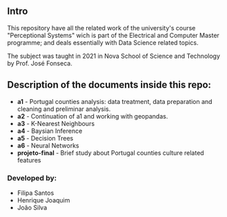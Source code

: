 ## Intro

This repository have all the related work of the university's course "Perceptional Systems" wich is part of the Electrical and Computer Master programme; and deals essentially with Data Science related topics.

The subject was taught in 2021 in Nova School of Science and Technology by Prof. José Fonseca.



## Description of the documents inside this repo:

* **a1** - Portugal counties analysis: data treatment, data preparation and cleaning and preliminar analysis.
* **a2** - Continuation of a1 and working with geopandas.
* **a3** - K-Nearest Neighbours
* **a4** - Baysian Inference
* **a5** - Decision Trees
* **a6** - Neural Networks
* **projeto-final** - Brief study about Portugal counties culture related features


### Developed by:
* Filipa Santos
* Henrique Joaquim
* João Silva
